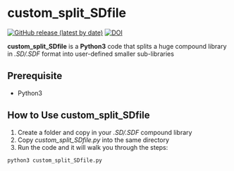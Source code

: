 # custom_split_SDfile

[![GitHub release (latest by date)](https://img.shields.io/github/v/release/abeebyekeen/custom_split_SDfile?style=flat-square)](https://github.com/abeebyekeen/custom_split_SDfile/releases)
[![DOI](https://zenodo.org/badge/doi/10.5281/zenodo.7052472.svg?style=svg)](https://zenodo.org/record/7052471#.Yxbkw3ZBzi1)

**custom_split_SDfile** is a **Python3** code that splits a huge compound library in *.SD/.SDF* format into user-defined smaller sub-libraries

## Prerequisite

* Python3

## How to Use custom_split_SDfile
1. Create a folder and copy in your *.SD/.SDF* compound library
2. Copy *custom_split_SDfile.py* into the same directory
3. Run the code and it will walk you through the steps:
```bash
python3 custom_split_SDfile.py
```
